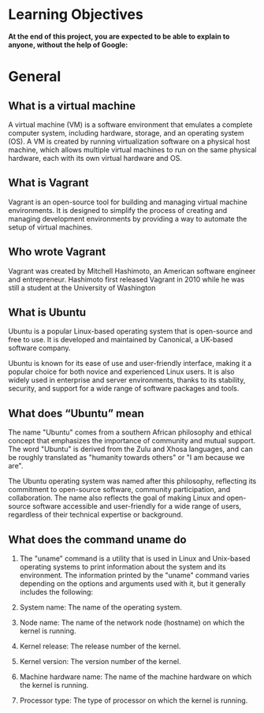 # Learning Objectives

**At the end of this project, you are expected to be able to explain to anyone, without the help of Google:**

# General

## What is a virtual machine

A virtual machine (VM) is a software environment that emulates a complete computer system, including hardware, storage, and an operating system (OS). A VM is created by running virtualization software on a physical host machine, which allows multiple virtual machines to run on the same physical hardware, each with its own virtual hardware and OS.

## What is Vagrant

Vagrant is an open-source tool for building and managing virtual machine environments. It is designed to simplify the process of creating and managing development environments by providing a way to automate the setup of virtual machines.

## Who wrote Vagrant

Vagrant was created by Mitchell Hashimoto, an American software engineer and entrepreneur. Hashimoto first released Vagrant in 2010 while he was still a student at the University of Washington

## What is Ubuntu

Ubuntu is a popular Linux-based operating system that is open-source and free to use. It is developed and maintained by Canonical, a UK-based software company.

Ubuntu is known for its ease of use and user-friendly interface, making it a popular choice for both novice and experienced Linux users. It is also widely used in enterprise and server environments, thanks to its stability, security, and support for a wide range of software packages and tools.

## What does “Ubuntu” mean

The name "Ubuntu" comes from a southern African philosophy and ethical concept that emphasizes the importance of community and mutual support. The word "Ubuntu" is derived from the Zulu and Xhosa languages, and can be roughly translated as "humanity towards others" or "I am because we are".

The Ubuntu operating system was named after this philosophy, reflecting its commitment to open-source software, community participation, and collaboration. The name also reflects the goal of making Linux and open-source software accessible and user-friendly for a wide range of users, regardless of their technical expertise or background.

## What does the command uname do


1. The "uname" command is a utility that is used in Linux and Unix-based operating systems to print information about the system and its environment. The information printed by the "uname" command varies depending on the options and arguments used with it, but it generally includes the following:

2. System name: The name of the operating system.

3. Node name: The name of the network node (hostname) on which the kernel is running.

4. Kernel release: The release number of the kernel.

5. Kernel version: The version number of the kernel.

6. Machine hardware name: The name of the machine hardware on which the kernel is running.

7. Processor type: The type of processor on which the kernel is running.
